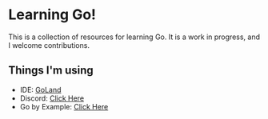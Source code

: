 # Learning Go!
This is a collection of resources for learning Go. It is a work in progress, and I welcome contributions.

## Things I'm using
- IDE: [GoLand](https://www.jetbrains.com/go/)
- Discord: [Click Here](https://discord.gg/v9sfD3JNEH)
- Go by Example: [Click Here](https://gobyexample.com/)